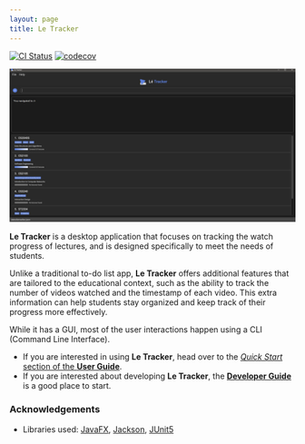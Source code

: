 ```yaml
---
layout: page
title: Le Tracker
---
```


[![CI Status](https://github.com/se-edu/addressbook-level3/workflows/Java%20CI/badge.svg)](https://github.com/se-edu/addressbook-level3/actions)
[![codecov](https://codecov.io/gh/AY2223S2-CS2103-F10-2/tp/branch/master/graph/badge.svg)](https://app.codecov.io/gh/AY2223S2-CS2103-F10-2/tp)

![Ui](images/Ui.png)

**Le Tracker** is a desktop application that focuses on tracking the watch progress of lectures, and is designed specifically to meet the needs of students.

Unlike a traditional to-do list app, **Le Tracker** offers additional features that are tailored to the educational context, such as the ability to track the number of videos watched and the timestamp of each video. This extra information can help students stay organized and keep track of their progress more effectively.

While it has a GUI, most of the user interactions happen using a CLI (Command Line Interface).

- If you are interested in using **Le Tracker**, head over to the [_Quick Start_ section of the **User Guide**](UserGuide.md#quick-start).
- If you are interested about developing **Le Tracker**, the [**Developer Guide**](DeveloperGuide.md) is a good place to start.

### Acknowledgements

- Libraries used: [JavaFX](https://openjfx.io/), [Jackson](https://github.com/FasterXML/jackson), [JUnit5](https://github.com/junit-team/junit5)
